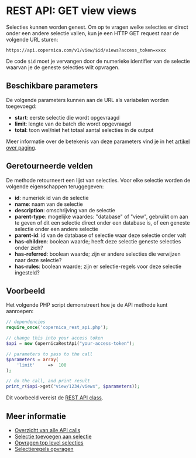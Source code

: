 # REST API: GET view views

Selecties kunnen worden genest. Om op te vragen welke selecties er direct
onder een andere selectie vallen, kun je een HTTP GET request naar de 
volgende URL sturen:

`https://api.copernica.com/v1/view/$id/views?access_token=xxxx`

De code `$id` moet je vervangen door de numerieke identifier van de selectie 
waarvan je de geneste selecties wilt opvragen.


## Beschikbare parameters

De volgende parameters kunnen aan de URL als variabelen worden toegevoegd:

* **start**: eerste selectie die wordt opgevraagd
* **limit**: lengte van de batch die wordt opgevraagd
* **total**: toon wel/niet het totaal aantal selecties in de output

Meer informatie over de betekenis van deze parameters vind je in het
[artikel over paging](rest-paging).


## Geretourneerde velden

De methode retourneert een lijst van selecties. Voor elke selectie
worden de volgende eigenschappen teruggegeven:

* **id**: numeriek id van de selectie
* **name**: naam van de selectie
* **description**: omschrijving van de selectie
* **parent-type**: mogelijke waardes: "database" of "view", gebruikt om aan te geven
    of dit een selectie direct onder een database is, of een geneste selectie onder een andere selectie
* **parent-id**: id van de database of selectie waar deze selectie onder valt
* **has-children**: boolean waarde; heeft deze selectie geneste selecties onder zich?
* **has-referred**: boolean waarde; zijn er andere selecties die verwijzen naar deze selectie?
* **has-rules**: boolean waarde; zijn er selectie-regels voor deze selectie ingesteld?


## Voorbeeld

Het volgende PHP script demonstreert hoe je de API methode kunt aanroepen:

```php
// dependencies
require_once('copernica_rest_api.php');

// change this into your access token
$api = new CopernicaRestApi("your-access-token");

// parameters to pass to the call
$parameters = array(
    'limit'     =>  100
);

// do the call, and print result
print_r($api->get("view/1234/views", $parameters));
```

Dit voorbeeld vereist de [REST API class](rest-php).
    

## Meer informatie

* [Overzicht van alle API calls](rest-api)
* [Selectie toevoegen aan selectie](rest-post-view-views)
* [Opvragen top level selecties](rest-get-database-views)
* [Selectieregels opvragen](rest-get-view-rules)
